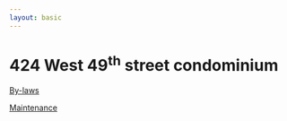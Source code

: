 ```yaml
---
layout: basic
---
```


# 424 West 49<sup>th</sup> street condominium

[By-laws](./by_laws/)

[Maintenance](./maintenance/)
